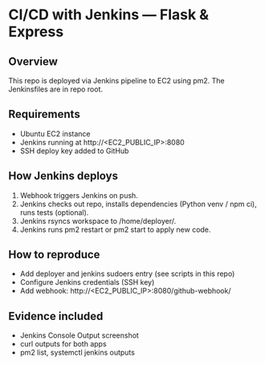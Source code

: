 # CI/CD with Jenkins — Flask & Express

## Overview
This repo is deployed via Jenkins pipeline to EC2 using pm2. The Jenkinsfiles are in repo root.

## Requirements
- Ubuntu EC2 instance
- Jenkins running at http://<EC2_PUBLIC_IP>:8080
- SSH deploy key added to GitHub

## How Jenkins deploys
1. Webhook triggers Jenkins on push.
2. Jenkins checks out repo, installs dependencies (Python venv / npm ci), runs tests (optional).
3. Jenkins rsyncs workspace to /home/deployer/<app>.
4. Jenkins runs pm2 restart or pm2 start to apply new code.

## How to reproduce
- Add deployer and jenkins sudoers entry (see scripts in this repo)
- Configure Jenkins credentials (SSH key)
- Add webhook: http://<EC2_PUBLIC_IP>:8080/github-webhook/

## Evidence included
- Jenkins Console Output screenshot
- curl outputs for both apps
- pm2 list, systemctl jenkins outputs

